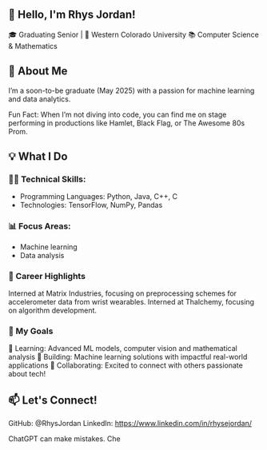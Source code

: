
## 👋 Hello, I'm Rhys Jordan!
🎓 Graduating Senior | 📍 Western Colorado University
📚 Computer Science & Mathematics 

## 🚀 About Me
I’m a soon-to-be graduate (May 2025) with a passion for machine learning and data analytics.

Fun Fact: When I’m not diving into code, you can find me on stage performing in productions like Hamlet, Black Flag, or The Awesome 80s Prom.

## 💡 What I Do
### 👩‍💻 Technical Skills:
* Programming Languages: Python, Java, C++, C
* Technologies: TensorFlow, NumPy, Pandas

### 📊 Focus Areas:
* Machine learning
* Data analysis

### 🌟 Career Highlights
Interned at Matrix Industries, focusing on preprocessing schemes for accelerometer data from wrist wearables.
Interned at Thalchemy, focusing on algorithm development. 

### 🎯 My Goals
🌱 Learning: Advanced ML models, computer vision and mathematical analysis
🎯 Building: Machine learning solutions with impactful real-world applications
🤝 Collaborating: Excited to connect with others passionate about tech!

## 📫 Let's Connect!
GitHub: @RhysJordan
LinkedIn: https://www.linkedin.com/in/rhysejordan/












ChatGPT can make mistakes. Che
